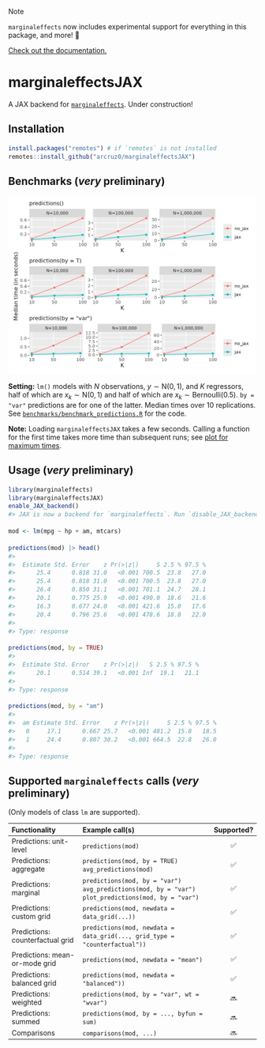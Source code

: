 > [!NOTE]
> `marginaleffects` now includes experimental support for everything in this package, and more! 🚀
> 
> [Check out the documentation.](https://marginaleffects.com/man/r/autodiff.html)

# marginaleffectsJAX

A JAX backend for [`marginaleffects`](https://github.com/vincentarelbundock/marginaleffects/). Under construction!

## Installation

``` r
install.packages("remotes") # if `remotes` is not installed
remotes::install_github("arcruz0/marginaleffectsJAX")
```

## Benchmarks (*very* preliminary)

<img src="./benchmarks/benchmark_predictions_p_median.png">

**Setting:** `lm()` models with $N$ observations,  $y \sim \text{N}(0,1)$, and $K$ regressors, half of which are $x_k \sim \text{N}(0,1)$ and half of which are $x_k \sim \text{Bernoulli}(0.5)$. `by = "var"` predictions are for one of the latter. Median times over 10 replications. See [`benchmarks/benchmark_predictions.R`](benchmarks/benchmark_predictions.R) for the code.

**Note:** Loading `marginaleffectsJAX` takes a few seconds. Calling a function for the first time takes more time than subsequent runs; see [plot for maximum times](./benchmarks/benchmark_predictions_p_max.png). 

## Usage (*very* preliminary)
``` r
library(marginaleffects)
library(marginaleffectsJAX)
enable_JAX_backend()
#> JAX is now a backend for `marginaleffects`. Run `disable_JAX_backend()` to disable.

mod <- lm(mpg ~ hp + am, mtcars)

predictions(mod) |> head()
#> 
#>  Estimate Std. Error    z Pr(>|z|)     S 2.5 % 97.5 %
#>      25.4      0.818 31.0   <0.001 700.5  23.8   27.0
#>      25.4      0.818 31.0   <0.001 700.5  23.8   27.0
#>      26.4      0.850 31.1   <0.001 701.1  24.7   28.1
#>      20.1      0.775 25.9   <0.001 490.0  18.6   21.6
#>      16.3      0.677 24.0   <0.001 421.6  15.0   17.6
#>      20.4      0.796 25.6   <0.001 478.6  18.8   22.0
#> 
#> Type: response

predictions(mod, by = TRUE)
#> 
#>  Estimate Std. Error    z Pr(>|z|)   S 2.5 % 97.5 %
#>      20.1      0.514 39.1   <0.001 Inf  19.1   21.1
#> 
#> Type: response

predictions(mod, by = "am")
#> 
#>  am Estimate Std. Error    z Pr(>|z|)     S 2.5 % 97.5 %
#>   0     17.1      0.667 25.7   <0.001 481.2  15.8   18.5
#>   1     24.4      0.807 30.2   <0.001 664.5  22.8   26.0
#> 
#> Type: response
```

## Supported `marginaleffects` calls (*very* preliminary)

(Only models of class `lm` are supported).

| Functionality | Example call(s)  | Supported? |
| :--- | :--- |   :---:    |
| Predictions: unit-level | `predictions(mod)`  | ✅ | 
| Predictions: aggregate | `predictions(mod, by = TRUE)` <br> `avg_predictions(mod)`  | ✅  | 
| Predictions: marginal | `predictions(mod, by = "var")` <br> `avg_predictions(mod, by = "var")` <br> `plot_predictions(mod, by = "var")`  | ✅ |
| Predictions: custom grid | `predictions(mod, newdata = data_grid(...))`  | ✅ |
| Predictions: counterfactual grid | `predictions(mod, newdata = data_grid(..., grid_type = "counterfactual"))`  | ✅ |
| Predictions: mean-or-mode grid | `predictions(mod, newdata = "mean")`  | ✅ |
| Predictions: balanced grid | `predictions(mod, newdata = "balanced"))`  | ✅ |
| Predictions: weighted | `predictions(mod, by = "var", wt = "wvar")`  | 🔜 |
| Predictions: summed | `predictions(mod, by = ..., byfun = sum)`  | 🔜 |
| Comparisons | `comparisons(mod, ...)`  | 🔜 |
